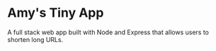 # Amy's Tiny App 

A full stack web app built with Node and Express that allows users to shorten long URLs.

